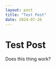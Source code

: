 ```yaml
---
layout: post
title: "Test Post"
date: 2024-07-26
---
```


Test Post
=========

Does this thing work?
